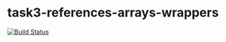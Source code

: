 # task3-references-arrays-wrappers

[![Build Status](https://travis-ci.com/itmo-java-basics-2020/task3-references-arrays-wrappers-<nooowl>.svg?branch=master)](https://travis-ci.com/itmo-java-basics-2020/task3-references-arrays-wrappers-<nooowl>)
